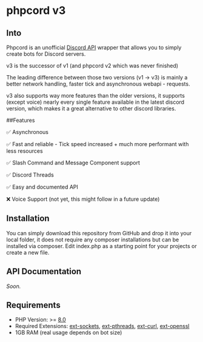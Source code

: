 # phpcord v3

## Into
Phpcord is an unofficial [Discord API](https://discord.com/developers/docs) wrapper that allows you to simply create bots for Discord servers.

v3 is the successor of v1 (and phpcord v2 which was never finished)

The leading difference between those two versions (v1 -> v3) is mainly a better network handling, faster tick and asynchronous webapi - requests.

v3 also supports way more features than the older versions, it supports (except voice) nearly every single feature available in the latest discord version, which makes it a great alternative to other discord libraries.

##Features

✅ Asynchronous

✅ Fast and reliable - Tick speed increased + much more performant with less resources

✅ Slash Command and Message Component support

✅ Discord Threads

✅ Easy and documented API

❌ Voice Support (not yet, this might follow in a future update)

## Installation
You can simply download this repository from GitHub and drop it into your local folder, it does not require any composer installations but can be installed via composer.
Edit index.php as a starting point for your projects or create a new file.

## API Documentation
*Soon.*

## Requirements
 - PHP Version: >= [8.0](https://www.php.net/downloads)
 - Required Extensions: [ext-sockets](https://www.php.net/manual/sockets.installation.php), [ext-pthreads](https://pecl.php.net/package/pthreads), [ext-curl](https://www.php.net/manual/curl.installation.php), [ext-openssl](https://www.php.net/manual/openssl.installation.php)
 - 1GB RAM (real usage depends on bot size)